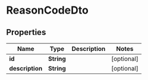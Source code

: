 
# ReasonCodeDto

## Properties
Name | Type | Description | Notes
------------ | ------------- | ------------- | -------------
**id** | **String** |  |  [optional]
**description** | **String** |  |  [optional]



